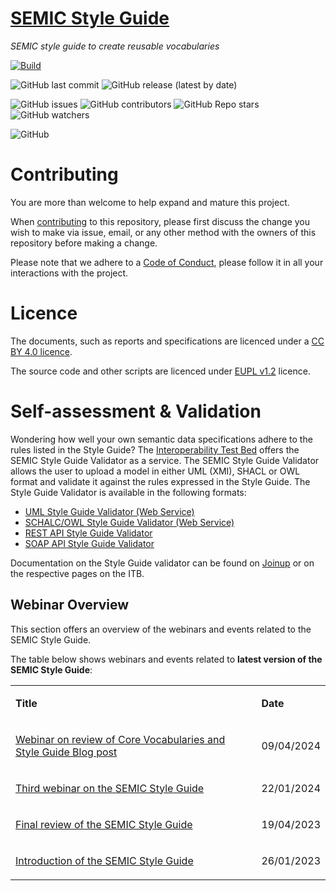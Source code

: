 # [SEMIC Style Guide](https://semiceu.github.io/style-guide/)
_SEMIC style guide to create reusable vocabularies_

[![Build](https://github.com/SEMICeu/style-guide/actions/workflows/main.yml/badge.svg)](https://github.com/SEMICeu/style-guide/actions/workflows/main.yml)

![GitHub last commit](https://img.shields.io/github/last-commit/semiceu/style-guide)
![GitHub release (latest by date)](https://img.shields.io/github/v/release/semiceu/style-guide)

![GitHub issues](https://img.shields.io/github/issues/semiceu/style-guide)
![GitHub contributors](https://img.shields.io/github/contributors-anon/semiceu/style-guide)
![GitHub Repo stars](https://img.shields.io/github/stars/semiceu/style-guide?style=social)
![GitHub watchers](https://img.shields.io/github/watchers/semiceu/style-guide?style=social)

![GitHub](https://img.shields.io/github/license/semiceu/style-guide)

[//]: # (# Note to the Editors)

[//]: # (The rule numbers and titles are fixed and shall undergo no changes other than spelling mistake fixes.)

# Contributing

You are more than welcome to help expand and mature this project. 

When [contributing](./CONTRIBUTING.md) to this repository, please first discuss the change you wish to make via issue, email, or any other method with the owners of this repository before making a change.

Please note that we adhere to a [Code of Conduct](./CODE_OF_CONDUCT.md), please follow it in all your interactions with the project.  

# Licence 

The documents, such as reports and specifications are licenced under a [CC BY 4.0 licence](https://creativecommons.org/licenses/by/4.0/deed.en).

The source code and other scripts are licenced under [EUPL v1.2](https://joinup.ec.europa.eu/collection/eupl/eupl-text-eupl-12) licence.

# Self-assessment & Validation

Wondering how well your own semantic data specifications adhere to the rules listed in the Style Guide? The [Interoperability Test Bed](https://joinup.ec.europa.eu/collection/interoperability-test-bed-repository/solution/interoperability-test-bed) offers the SEMIC Style Guide Validator as a service. The SEMIC Style Guide Validator allows the user to upload a model in either UML (XMI), SHACL or OWL format and validate it against the rules expressed in the Style Guide.
The Style Guide Validator is available in the following formats:
- [UML Style Guide Validator (Web Service)](https://www.itb.ec.europa.eu/model2owl/upload)
- [SCHALC/OWL Style Guide Validator (Web Service)](https://www.itb.ec.europa.eu/shacl/semicstyleguide/upload)
- [REST API Style Guide Validator](https://www.itb.ec.europa.eu/shacl/swagger-ui/index.html)
- [SOAP API Style Guide Validator](https://www.itb.ec.europa.eu/shacl/soap/semicstyleguide/validation?wsdl)

Documentation on the Style Guide validator can be found on [Joinup](https://joinup.ec.europa.eu/collection/interoperability-test-bed-repository/solution/interoperability-test-bed/news/new-semic-style-guide-validator-available) or on the respective pages on the ITB.

## Webinar Overview
This section offers an overview of the webinars and events related to the SEMIC Style Guide.

The table below shows webinars and events related to **latest version of the SEMIC Style Guide**:
<table>  
<tbody>  
<tr>  
<td>  
<p><strong>Title</strong></p>  
</td>  
<td>  
<p><strong>Date</strong></p>  
</td>  
</tr>  
<tr>  
<td>  
<p><a href="https://joinup.ec.europa.eu/collection/semic-support-centre/event/webinar-review-core-vocabularies-and-style-guide-blog-post">Webinar on review of Core Vocabularies and Style Guide Blog post</a></p>  
</td>  
<td>  
<p>09/04/2024</p>  
</td>  
</tr>  
<tr>  
<td>  
<p><a href="https://joinup.ec.europa.eu/collection/semic-support-centre/event/third-webinar-semic-style-guide">Third webinar on the SEMIC Style Guide</a></p>  
</td>  
<td>  
<p>22/01/2024</p>  
</td>  
</tr>  
<tr>  
<td>  
<p><a href="https://joinup.ec.europa.eu/collection/semic-support-centre/event/webinar-final-review-semic-style-guide">Final review of the SEMIC Style Guide</a></p>  
</td>  
<td>  
<p>19/04/2023</p>  
</td>  
</tr>  
<tr>  
<td>  
<p><a href="https://joinup.ec.europa.eu/collection/semic-support-centre/event/webinar-introduction-semic-style-guide">Introduction of the SEMIC Style Guide</a></p>  
</td>  
<td>  
<p>26/01/2023</p>  
</td>  
</tr>  
</tbody>  
</table>  
